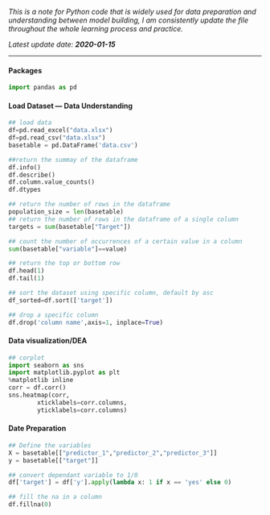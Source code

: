 *This is a note for Python code that is widely used for data preparation and understanding between model building, I am consistently update the file throughout the whole learning process and practice.*  

*Latest update date:* ***2020-01-15***
***

#### Packages 
```python
import pandas as pd
```

#### Load Dataset — Data Understanding
```python
## load data
df=pd.read_excel("data.xlsx")
df=pd.read_csv("data.xlsx")
basetable = pd.DataFrame('data.csv')

##return the summay of the dataframe
df.info()
df.describe()
df.column.value_counts()
df.dtypes

## return the number of rows in the dataframe
population_size = len(basetable)
## return the number of rows in the dataframe of a single column
targets = sum(basetable["Target"])

## count the number of occurrences of a certain value in a column
sum(basetable["variable"]==value)

## return the top or bottom row
df.head(1)
df.tail(1)

## sort the dataset using specific column, default by asc
df_sorted=df.sort(['target'])

## drop a specific column
df.drop('column name',axis=1, inplace=True)
```
#### Data visualization/DEA
```python
## corplot
import seaborn as sns
import matplotlib.pyplot as plt
%matplotlib inline
corr = df.corr()
sns.heatmap(corr, 
        xticklabels=corr.columns,
        yticklabels=corr.columns)
```
#### Date Preparation
```python
## Define the variables
X = basetable[["predictor_1","predictor_2","predictor_3"]]
y = basetable[["target"]]

## convert dependant variable to 1/0
df['target'] = df['y'].apply(lambda x: 1 if x == 'yes' else 0)

## fill the na in a column
df.fillna(0)
```
